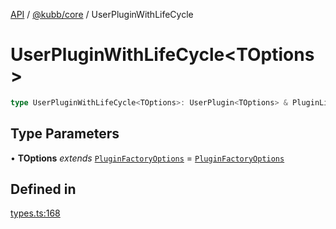 [API](../../../packages.md) / [@kubb/core](../index.md) / UserPluginWithLifeCycle

# UserPluginWithLifeCycle\<TOptions\>

```ts
type UserPluginWithLifeCycle<TOptions>: UserPlugin<TOptions> & PluginLifecycle<TOptions>;
```

## Type Parameters

• **TOptions** *extends* [`PluginFactoryOptions`](PluginFactoryOptions.md) = [`PluginFactoryOptions`](PluginFactoryOptions.md)

## Defined in

[types.ts:168](https://github.com/kubb-project/kubb/blob/41d5fcbd23d143293d72542efcb650e62fa3a210/packages/core/src/types.ts#L168)
